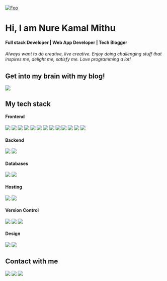 <a href="https://nkmithu.com/" rel="some text">![Foo](https://i.ibb.co/zGS2nFd/100x130.png)</a>

# Hi, I am Nure Kamal Mithu
#### Full stack Developer | Web App Developer | Tech Blogger

###### Always want to do creative, live creative. Enjoy doing challenging stuff that inspires me, delight me, satisfy me. Love programming a lot!

## Get into my brain with my blog!
 [<img src="https://camo.githubusercontent.com/76cc2e89b7bdab5d47535ce69a90787ce9359bcd/68747470733a2f2f696d672e736869656c64732e696f2f62616467652f486173686e6f64652d2532333030373742352e7376673f267374796c653d666f722d7468652d6261646765266c6f676f3d486173686e6f6465266c6f676f436f6c6f723d7768697465"/>](https://nkmithu.com/)

## My tech stack

#### Frontend
<img src="https://img.shields.io/badge/react%20-%2320232a.svg?&style=for-the-badge&logo=react&logoColor=%2361DAFB"/> <img src="https://img.shields.io/badge/redux%20-%23593d88.svg?&style=for-the-badge&logo=redux&logoColor=white"/> <img src="https://img.shields.io/badge/bootstrap%20-%23563D7C.svg?&style=for-the-badge&logo=bootstrap&logoColor=white"/> <img src="https://img.shields.io/badge/material%20ui%20-%230081CB.svg?&style=for-the-badge&logo=material-ui&logoColor=white"/> <img src="https://img.shields.io/badge/tailwindcss%20-%2338B2AC.svg?&style=for-the-badge&logo=tailwind-css&logoColor=white"/> <img src="https://img.shields.io/badge/jquery%20-%230769AD.svg?&style=for-the-badge&logo=jquery&logoColor=white"/> <img src="https://img.shields.io/badge/webpack%20-%238DD6F9.svg?&style=for-the-badge&logo=webpack&logoColor=black" /> <img src="https://img.shields.io/badge/SASS%20-hotpink.svg?&style=for-the-badge&logo=SASS&logoColor=white"/> <img src="https://img.shields.io/badge/javascript%20-%23323330.svg?&style=for-the-badge&logo=javascript&logoColor=%23F7DF1E"/> <img src="https://img.shields.io/badge/html5%20-%23E34F26.svg?&style=for-the-badge&logo=html5&logoColor=white"/> <img src="https://img.shields.io/badge/css3%20-%231572B6.svg?&style=for-the-badge&logo=css3&logoColor=white"/> <img src="https://img.shields.io/badge/Flutter%20-%2302569B.svg?&style=for-the-badge&logo=Flutter&logoColor=white" /> <img src="https://img.shields.io/badge/dart-%230175C2.svg?&style=for-the-badge&logo=dart&logoColor=white"/>

#### Backend
<img src="https://img.shields.io/badge/node.js%20-%2343853D.svg?&style=for-the-badge&logo=node.js&logoColor=white"/> <img src="https://img.shields.io/badge/express.js%20-%23404d59.svg?&style=for-the-badge"/>

#### Databases
<img src ="https://img.shields.io/badge/MongoDB-%234ea94b.svg?&style=for-the-badge&logo=mongodb&logoColor=white"/> <img src="https://img.shields.io/badge/mysql-%2300f.svg?&style=for-the-badge&logo=mysql&logoColor=white"/>

#### Hosting
<img src="https://img.shields.io/badge/firebase%20-%23039BE5.svg?&style=for-the-badge&logo=firebase"/> <img src="https://img.shields.io/badge/heroku%20-%23430098.svg?&style=for-the-badge&logo=heroku&logoColor=white"/>

#### Version Control
<img src="https://img.shields.io/badge/git%20-%23F05033.svg?&style=for-the-badge&logo=git&logoColor=white"/> <img src="https://img.shields.io/badge/gitlab%20-%23181717.svg?&style=for-the-badge&logo=gitlab&logoColor=white"/> <img src="https://img.shields.io/badge/github%20-%23121011.svg?&style=for-the-badge&logo=github&logoColor=white"/>

#### Design
<img src="https://img.shields.io/badge/figma%20-%23F24E1E.svg?&style=for-the-badge&logo=figma&logoColor=white"/> <img src="https://img.shields.io/badge/adobe%20photoshop%20-%2331A8FF.svg?&style=for-the-badge&logo=adobe%20photoshop&logoColor=white"/>


## Contact with me

[<img src="https://img.shields.io/badge/linkedin%20-%230077B5.svg?&style=for-the-badge&logo=linkedin&logoColor=white"/>](https://www.linkedin.com/in/nure-kamal-mithu-98b333105/)
 [<img src="https://img.shields.io/badge/<handle>%20-%2300AFF0.svg?&style=for-the-badge&logo=Skype&logoColor=white"/>](https://join.skype.com/invite/vHOJg3VIedB7) [<img src="https://camo.githubusercontent.com/76cc2e89b7bdab5d47535ce69a90787ce9359bcd/68747470733a2f2f696d672e736869656c64732e696f2f62616467652f486173686e6f64652d2532333030373742352e7376673f267374796c653d666f722d7468652d6261646765266c6f676f3d486173686e6f6465266c6f676f436f6c6f723d7768697465"/>](https://nkmithu.com/)


